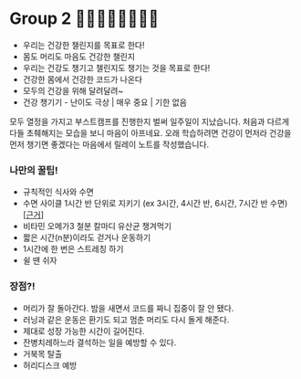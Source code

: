 
# Group 2 🏃🏻‍♀️🏃🏻🏃🏻‍♂️
- 우리는 건강한 챌린지를 목표로 한다!
- 몸도 머리도 마음도 건강한 챌린지
- 우리는 건강도 챙기고 챌린지도 챙기는 것을 목표로 한다!
- 건강한 몸에서 건강한 코드가 나온다
- 모두의 건강을 위해 달려달려~
- 건강 챙기기 - 난이도 극상 | 매우 중요 | 기한 없음

모두 열정을 가지고 부스트캠프를 진행한지 벌써 일주일이 지났습니다. 처음과 다르게 다들 초췌해지는 모습을 보니 마음이 아프네요. 오래 학습하려면 건강이 먼저라 건강을 먼저 챙기면 좋겠다는 마음에서 릴레이 노트를 작성했습니다.

### 나만의 꿀팁! 
- 규칙적인 식사와 수면
- 수면 사이클 1시간 반 단위로 지키기 (ex 3시간, 4시간 반, 6시간, 7시간 반 수면) [[근거](https://blog.naver.com/sunsailor/222648877265)]
- 비타민 오메가3 철분 칼마디 유산균 챙겨먹기
- 짧은 시간(n분)이라도 걷거나 운동하기
- 1시간에 한 번은 스트레칭 하기
- 쉴 땐 쉬자

### 장점?!
- 머리가 잘 돌아간다. 밤을 새면서 코드를 짜니 집중이 잘 안 됐다.
- 러닝과 같은 운동은 환기도 되고 멈춘 머리도 다시 돌게 해준다. 
- 제대로 성장 가능한 시간이 길어진다.
- 잔병치레하느라 결석하는 일을 예방할 수 있다.
- 거북목 탈출
- 허리디스크 예방
